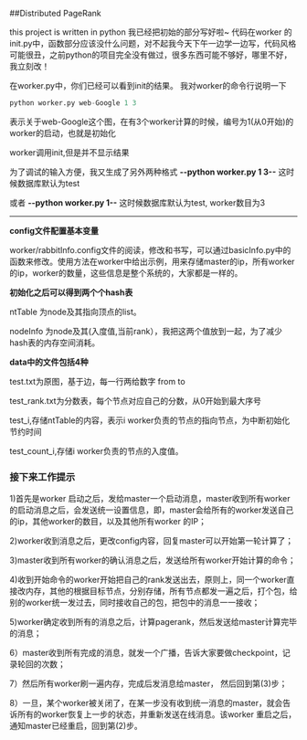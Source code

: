 ##Distributed PageRank

this project is written in python
我已经把初始的部分写好啦~
代码在worker 的init.py中，函数部分应该没什么问题，对不起我今天下午一边学一边写，代码风格可能很丑，之前python的项目完全没有做过，很多东西可能不够好，哪里不好，我立刻改！

在worker.py中，你们已经可以看到init的结果。
我对worker的命令行说明一下
``` python
python worker.py web-Google 1 3
```
表示关于web-Google这个图，在有3个worker计算的时候，编号为1(从0开始)的worker的启动，也就是初始化

worker调用init,但是并不显示结果

为了调试的输入方便，我又生成了另外两种格式  **--python worker.py 1 3--**    这时候数据库默认为test

或者 **--python worker.py 1--** 这时候数据库默认为test, worker数目为3

---
**config文件配置基本变量**

worker/rabbitInfo.config文件的阅读，修改和书写，可以通过basicInfo.py中的函数来修改。使用方法在worker中给出示例，用来存储master的ip，所有worker的ip，worker的数量，这些信息是整个系统的，大家都是一样的。

**初始化之后可以得到两个个hash表**

ntTable 为node及其指向顶点的list。

nodeInfo 为node及其(入度值,当前rank），我把这两个值放到一起，为了减少hash表的内存空间消耗。


**data中的文件包括4种**

test.txt为原图，基于边，每一行两给数字 from to

test_rank.txt为分数表，每个节点对应自己的分数，从0开始到最大序号

test_i,存储ntTable的内容，表示i worker负责的节点的指向节点，为中断初始化节约时间

test_count_i,存储i worker负责的节点的入度值。

### 接下来工作提示

1)首先是worker 启动之后，发给master一个启动消息，master收到所有worker的启动消息之后，会发送统一设置信息，即，master会给所有的worker发送自己的ip，其他worker的数目，以及其他所有worker 的IP；

2)worker收到消息之后，更改config内容，回复master可以开始第一轮计算了；

3)master收到所有worker的确认消息之后，发送给所有worker开始计算的命令；

4)收到开始命令的worker开始把自己的rank发送出去，原则上，同一个worker直接改内存，其他的根据目标节点，分别存储，所有节点都发一遍之后，打个包，给别的worker统一发过去，同时接收自己的包，把包中的消息一一接收；

5)worker确定收到所有的消息之后，计算pagerank，然后发送给master计算完毕的消息；

6）master收到所有完成的消息，就发一个广播，告诉大家要做checkpoint，记录轮回的次数；

7）然后所有worker刷一遍内存，完成后发消息给master， 然后回到第(3)步；

8）一旦，某个worker被关闭了，在某一步没有收到统一消息的master，就会告诉所有的worker恢复上一步的状态，并重新发送在线消息。该worker 重启之后，通知master已经重启，回到第(2)步。



